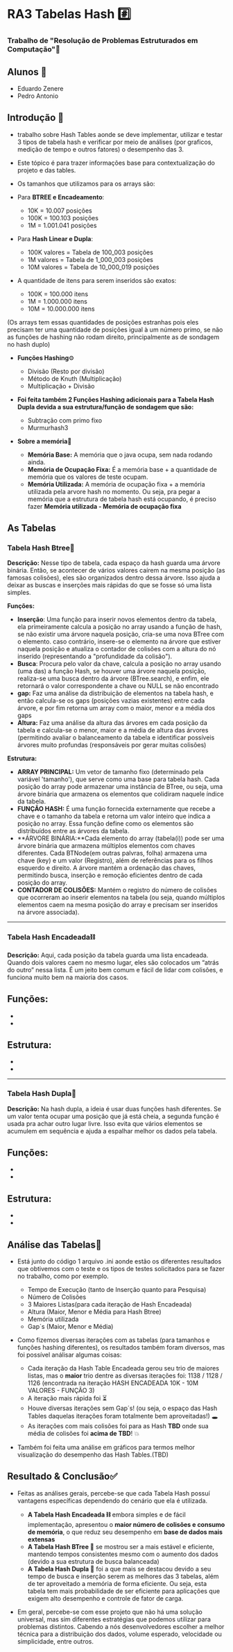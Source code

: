 # RA3 Tabelas Hash #️⃣
### Trabalho de "Resolução de Problemas Estruturados em Computação"🎲

## Alunos 👥
- Eduardo Zenere
- Pedro Antonio

## Introdução 📖
- trabalho sobre Hash Tables aonde se deve implementar, utilizar e testar 3 tipos de tabela hash e verificar por meio de análises (por graficos, medição de tempo e outros fatores) o desempenho das 3.
- Este tópico é para trazer informações base para contextualização do projeto e das tables.

- Os tamanhos que utilizamos para os arrays são:
- Para **BTREE e Encadeamento**:
  - 10K = 10.007 posições
  - 100K = 100.103 posições
  - 1M = 1.001.041 posições

- Para **Hash Linear e Dupla**:
  - 100K valores = Tabela de 100_003 posições
  - 1M valores = Tabela de 1_000_003 posições
  - 10M valores = Tabela de  10_000_019 posições

- A quantidade de itens para serem inseridos são exatos:
  - 100K = 100.000 itens
  - 1M = 1.000.000 itens
  - 10M = 10.000.000 itens
 
(Os arrays tem essas quantidades de posições estranhas pois eles precisam ter uma quantidade de posições igual à um número primo, se não as funções de hashing não rodam direito, principalmente as de sondagem no hash duplo)

- **Funções Hashing**⚙
  - Divisão (Resto por divisão)
  - Método de Knuth (Multiplicação)
  - Multiplicação + Divisão
- **Foi feita também 2 Funções Hashing adicionais para a Tabela Hash Dupla devida a sua estrutura/função de sondagem que são:**
  - Subtração com primo fixo
  - Murmurhash3
 
  
- **Sobre a memória**🧠
  - **Memória Base:** A memória que o java ocupa, sem nada rodando ainda.
  - **Memória de Ocupação Fixa:** É a memória base + a quantidade de memória que os valores de teste ocupam.
  - **Memória Utilizada:** A memória de ocupação fixa + a memória utilizada pela arvore hash no momento. Ou seja, pra pegar a memória que a estrutura de tabela hash está ocupando, é preciso fazer **Memória utilizada - Memória de ocupação fixa**

     
## As Tabelas

### Tabela Hash Btree🌳
**Descrição:** Nesse tipo de tabela, cada espaço da hash guarda uma árvore binária. Então, se acontecer de vários valores caírem na mesma posição (as famosas colisões), eles são organizados dentro dessa árvore. Isso ajuda a deixar as buscas e inserções mais rápidas do que se fosse só uma lista simples.

**Funções:** 
- **Inserção**: Uma função para inserir novos elementos dentro da tabela, ela primeiramente calcula a posição no array usando a função de hash, se não existir uma árvore naquela posição, cria-se uma nova BTree com o elemento. caso contrário, insere-se o elemento na árvore que estiver naquela posição e atualiza o contador de colisões com a altura do nó inserido (representando a "profundidade da colisão").
- **Busca**: Procura pelo valor da chave, calcula a posição no array usando (uma das) a função Hash, se houver uma árvore naquela posição, realiza-se uma busca dentro da árvore (BTree.search), e enfim, ele retornará o valor correspondente a chave ou NULL se não encontrado
- **gap:** Faz uma análise da distribuição de elementos na tabela hash, e então calcula-se os gaps (posições vazias existentes) entre cada árvore, e por fim retorna um array com o maior, menor e a média dos gaps
- **Altura:** Faz uma análise da altura das árvores em cada posição da tabela e calcula-se o menor, maior e a média de altura das árvores (permitindo avaliar o balanceamento da tabela e identificar possíveis árvores muito profundas (responsáveis por gerar muitas colisões)

**Estrutura:**
- **ARRAY PRINCIPAL:** Um vetor de tamanho fixo (determinado pela variável 'tamanho'), que serve como uma base para tabela hash. Cada posição do array pode armazenar uma instância de BTree, ou seja, uma árvore binária que armazena os elementos que colidiram naquele índice da tabela.
- **FUNÇÃO HASH:** É uma função fornecida externamente que recebe a chave e o tamanho da tabela e retorna um valor inteiro que indica a posição no array. Essa função define como os elementos são distribuídos entre as árvores da tabela.
- **ÁRVORE BINÁRIA:**Cada elemento do array (tabela(i)) pode ser uma árvore binária que armazena múltiplos elementos com chaves diferentes. Cada BTNode(em outras palvras, folha) armazena uma chave (key) e um valor (Registro), além de referências para os filhos esquerdo e direito. A árvore mantém a ordenação das chaves, permitindo busca, inserção e remoção eficientes dentro de cada posição do array.
- **CONTADOR DE COLISÕES:** Mantém o registro do número de colisões que ocorreram ao inserir elementos na tabela (ou seja, quando múltiplos elementos caem na mesma posição do array e precisam ser inseridos na árvore associada).


----------------------------

### Tabela Hash Encadeada⛓
**Descrição:** Aqui, cada posição da tabela guarda uma lista encadeada. Quando dois valores caem no mesmo lugar, eles são colocados um “atrás do outro” nessa lista. É um jeito bem comum e fácil de lidar com colisões, e funciona muito bem na maioria dos casos.

**Funções:**
-
-
-

**Estrutura:**
-
-
-

----------------------------

### Tabela Hash Dupla🎎
**Descrição:** Na hash dupla, a ideia é usar duas funções hash diferentes. Se um valor tenta ocupar uma posição que já está cheia, a segunda função é usada pra achar outro lugar livre. Isso evita que vários elementos se acumulem em sequência e ajuda a espalhar melhor os dados pela tabela.

**Funções:** 
-
-
-

**Estrutura:**
-
-
-

## Análise das Tabelas🔎
- Está junto do código 1 arquivo .ini aonde estão os diferentes resultados que obtivemos com o teste e os tipos de testes solicitados para se fazer no trabalho, como por exemplo.
  - Tempo de Execução (tanto de Inserção quanto para Pesquisa)
  - Número de Colisões
  - 3 Maiores Listas(para cada iteração de Hash Encadeada)
  - Altura (Maior, Menor e Média para Hash Btree)
  - Memória utilizada
  - Gap´s (Maior, Menor e Média)
    
- Como fizemos diversas iterações com as tabelas (para tamanhos e funções hashing diferentes), os resultados também foram diversos, mas foi possível análisar algumas coisas:
  - Cada iteração da Hash Table Encadeada gerou seu trio de maiores listas, mas o **maior** trio dentre as diversas iterações foi:  1138 / 1128 / 1126 (encontrada na iteração HASH ENCADEADA 10K - 10M VALORES - FUNÇÃO 3) 
  - A iteração mais rápida foi ⏳
  - Houve diversas iterações sem Gap´s! (ou seja, o espaço das Hash Tables daquelas iterações foram totalmente bem aproveitadas!) 🕳
  - As iterações com mais colisões foi para as Hash **TBD** onde sua média de colisões foi **acima de TBD**! 💥
  

- Também foi feita uma análise em gráficos para termos melhor visualização do desempenho das Hash Tables.(TBD)


## Resultado & Conclusão✅
- Feitas as análises gerais, percebe-se que cada Tabela Hash possuí vantagens específicas dependendo do cenário que ela é utilizada.
  - **A Tabela Hash Encadeada ⛓** embora simples e de fácil implementação, apresentou o **maior número de colisões e consumo de memória**, o que reduz seu desempenho em **base de dados mais extensas**
  - **A Tabela Hash BTree 🌳** se mostrou ser a mais estável e eficiente, mantendo tempos consistentes mesmo com o aumento dos dados (devido a sua estrutura de busca balanceada)
  - **A Tabela Hash Dupla 🎎** foi a que mais se destacou devido a seu tempo de busca e inserção serem as melhores das 3 tabelas, além de ter aproveitado a memória de forma eficiente. Ou seja, esta tabela tem mais probabilidade de ser eficiente para aplicações que exigem alto desempenho e controle de fator de carga.

- Em geral, percebe-se com esse projeto que não há uma solução universal, mas sim diferentes estratégias que podemos utilizar para problemas distintos. Cabendo a nós desenvolvedores escolher a melhor técnica para a distribuição dos dados, volume esperado, velocidade ou simplicidade, entre outros.
  

